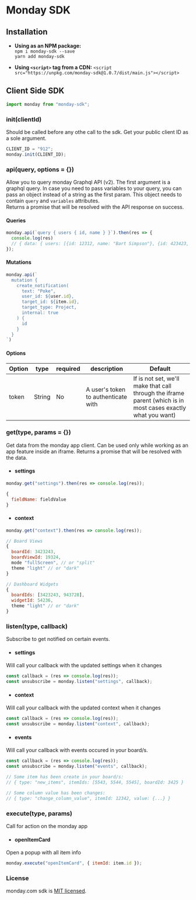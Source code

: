 # Monday SDK

## Installation
* **Using as an NPM package:**  
  ```npm i monday-sdk --save```  
  ```yarn add monday-sdk```
  
* **Using `<script>` tag from a CDN:** `<script src="https://unpkg.com/monday-sdk@1.0.7/dist/main.js"></script>`


## Client Side SDK
```javascript
import monday from "monday-sdk";
```

### **init(clientId)**
Should be called before any othe call to the sdk. Get your public client ID as a sole argument.
```javascript
CLIENT_ID = "912";
monday.init(CLIENT_ID);
```

### **api(query, options = {})**
Allow you to query monday Graphql API (v2). The first argument is a graphql query.
In case you need to pass variables to your query, you can pass an object instead of a string as the first param. This object needs to contain `query` and `variables` attributes.  
Returns a promise that will be resolved with the API response on success.


#### **Queries**
```javascript
monday.api(`query { users { id, name } }`).then(res => {
  console.log(res)
  // { data: { users: [{id: 12312, name: "Bart Simpson"}, {id: 423423, name: "Homer Simpson"}] } }
});
```

#### **Mutations**
```javascript
monday.api(`
  mutation {
    create_notification(
      text: "Poke",
      user_id: ${user.id},
      target_id: ${item.id},
      target_type: Project,
      internal: true
    ) {
      id
    }
  }
`)
```

#### **Options**
|Option|type|required|description|Default|
|--|--|--|--|--|
|token|String|No|A user's token to authenticate with|If is not set, we'll make that call through the iframe parent (which is in most cases exactly what you want)

### **get(type, params = {})**
Get data from the monday app client. Can be used only while working as an app feature inside an iframe.
Returns a promise that will be resolved with the data.

* #### settings
```javascript
monday.get("settings").then(res => console.log(res));
```

```javascript
{
  fieldName: fieldValue
}
```

* #### context
```javascript
monday.get("context").then(res => console.log(res));
```

```javascript
// Board Views
{
  boardId: 3423243, 
  boardViewId: 19324,
  mode "fullScreen", // or "split"
  theme "light" // or "dark"
}

// Dashboard Widgets
{
  boardIds: [3423243, 943728], 
  widgetId: 54236,
  theme "light" // or "dark"
}
```


### **listen(type, callback)**
Subscribe to get notified on certain events.

* #### settings
Will call your callback with the updated settings when it changes
```javascript
const callback = (res => console.log(res));
const unsubscribe = monday.listen("settings", callback);
```

* #### context
Will call your callback with the updated context when it changes
```javascript
const callback = (res => console.log(res));
const unsubscribe = monday.listen("context", callback);
```


* #### events
Will call your callback with events occured in your board/s.
```javascript
const callback = (res => console.log(res));
const unsubscribe = monday.listen("events", callback);

// Some item has been create in your board/s:
// { type: "new_items", itemIds: [5543, 5544, 5545], boardId: 3425 } 

// Some column value has been changes:
// { type: "change_column_value", itemId: 12342, value: {...} } 
```

### **execute(type, params)**
Call for action on the monday app

* #### openItemCard
Open a popup with all item info

```javascript
monday.execute("openItemCard", { itemId: item.id });
```


### License
monday.com sdk is [MIT licensed](./LICENSE).
